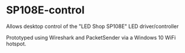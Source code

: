 # SP108E-control
Allows desktop control of the "LED Shop SP108E" LED driver/controller

Prototyped using Wireshark and PacketSender via a Windows 10 WiFi hotspot.
